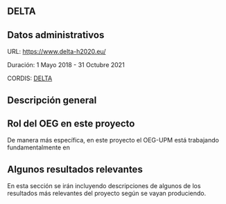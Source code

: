 ## DELTA

## Datos administrativos

URL: https://www.delta-h2020.eu/

Duración: 1 Mayo 2018 - 31 Octubre 2021

CORDIS: [DELTA](https://cordis.europa.eu/project/id/773960)

## Descripción general


## Rol del OEG en este proyecto
De manera más específica, en este proyecto el OEG-UPM está trabajando fundamentalmente en 



## Algunos resultados relevantes
En esta sección se irán incluyendo descripciones de algunos de los resultados más relevantes del proyecto según se vayan produciendo.

